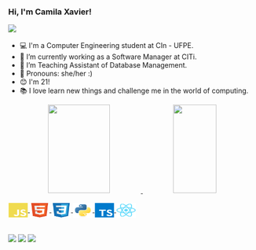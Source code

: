 ### Hi, I'm Camila Xavier!
<img src="https://media.giphy.com/media/STroE7bTBLTzxQUrZc/giphy.gif"/>

- 💻 I'm a Computer Engineering student at CIn - UFPE.
- 💚 I’m currently working as a Software Manager at CITi.
- 👥 I’m Teaching Assistant of Database Management.
- 💬 Pronouns: she/her :)
- 😊 I'm 21!
- 📚 I love learn new things and challenge me in the world of computing.

<div align="center">
  <a href="https://github.com/renatomsa">
  <img width="50%" height="180em" src="https://github-readme-stats.vercel.app/api?username=cxmedeiros&show_icons=true&theme=chartreuse-light&include_all_commits=true&count_private=true"/>
  <img width="42%" height="180em" src="https://github-readme-stats.vercel.app/api/top-langs/?username=cxmedeiros&layout=compact&langs_count=7&theme=chartreuse-light"/>
</div>

<div style="display: inline_block"><br>
  <img align="center" alt="Camila-Js" height="30" width="40" src="https://raw.githubusercontent.com/devicons/devicon/master/icons/javascript/javascript-plain.svg">
  <img align="center" alt="Camila-HTML" height="30" width="40" src="https://raw.githubusercontent.com/devicons/devicon/master/icons/html5/html5-original.svg">
  <img align="center" alt="Camila-CSS" height="30" width="40" src="https://raw.githubusercontent.com/devicons/devicon/master/icons/css3/css3-original.svg">
  <img align="center" alt="Camila-Python" height="30" width="40" src="https://raw.githubusercontent.com/devicons/devicon/master/icons/python/python-original.svg">
  <img align="center" alt="Camila-TS" height="30" width="40" src="https://raw.githubusercontent.com/devicons/devicon/master/icons/typescript/typescript-original.svg">
  <img align="center" alt="Renato-React" height="30" width="40" src="https://raw.githubusercontent.com/devicons/devicon/master/icons/react/react-original.svg">
</div>
<br>
<br>
<div>
  <a href="https://www.instagram.com/camilaxmedeiros/" target="_blank"><img src="https://img.shields.io/badge/-Instagram-%23E4405F?style=for-the-badge&logo=instagram&logoColor=white" target="_blank"></a>
  <a href = "mailto:camilaxmedeiros@gmail.com"><img src="https://img.shields.io/badge/Gmail-D14836?style=for-the-badge&logo=gmail&logoColor=white" target="_blank"></a>
  <a href="https://www.linkedin.com/in/camila-medeiros-98571a226/" target="_blank"><img src="https://img.shields.io/badge/-LinkedIn-%230077B5?style=for-the-badge&logo=linkedin&logoColor=white" target="_blank"></a> 
</div>
